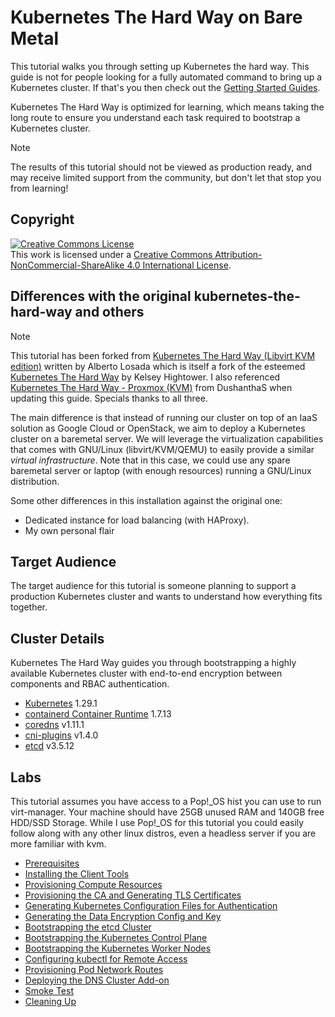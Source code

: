 # Kubernetes The Hard Way on Bare Metal

This tutorial walks you through setting up Kubernetes the hard way. This guide
is not for people looking for a fully automated command to bring up a
Kubernetes cluster. If that's you then check out the
[Getting Started Guides](http://kubernetes.io/docs/getting-started-guides/).

Kubernetes The Hard Way is optimized for learning, which means taking the long
route to ensure you understand each task required to bootstrap a Kubernetes
cluster.

> [!NOTE]
> The results of this tutorial should not be viewed as production ready, and
may receive limited support from the community, but don't let that stop you
from learning!

## Copyright

<a rel="license" href="http://creativecommons.org/licenses/by-nc-sa/4.0/"><img alt="Creative Commons License" style="border-width:0" src="https://i.creativecommons.org/l/by-nc-sa/4.0/88x31.png" /></a><br />This work is licensed under a <a rel="license" href="http://creativecommons.org/licenses/by-nc-sa/4.0/">Creative Commons Attribution-NonCommercial-ShareAlike 4.0 International License</a>.

## Differences with the original kubernetes-the-hard-way and others

> [!NOTE]
> This tutorial has been forked from [Kubernetes The Hard Way (Libvirt KVM edition)](https://github.com/alosadagrande/kubernetes-the-hard-way-libvirt-kvm) written by Alberto Losada which is itself a fork of the esteemed [Kubernetes The Hard Way](https://github.com/kelseyhightower/kubernetes-the-hard-way) by Kelsey Hightower. I also referenced [Kubernetes The Hard Way - Proxmox (KVM)](https://github.com/DushanthaS/kubernetes-the-hard-way-on-proxmox/tree/master) from DushanthaS when updating this guide. Specials thanks to all three.

The main difference is that instead of running our cluster on top of an IaaS solution as Google Cloud or OpenStack, we aim to deploy a Kubernetes cluster on a baremetal server. We will leverage the virtualization capabilities that comes with GNU/Linux (libvirt/KVM/QEMU) to easily provide a similar *virtual infrastructure*. Note that in this case, we could use any spare baremetal server or laptop (with enough resources) running a GNU/Linux distribution.

Some other differences in this installation against the original one:

- Dedicated instance for load balancing (with HAProxy).
- My own personal flair

## Target Audience

The target audience for this tutorial is someone planning to support a
production Kubernetes cluster and wants to understand how everything fits
together.

## Cluster Details

Kubernetes The Hard Way guides you through bootstrapping a highly available
Kubernetes cluster with end-to-end encryption between components and RBAC
authentication.

- [Kubernetes](https://github.com/kubernetes/kubernetes) 1.29.1
- [containerd Container Runtime](https://github.com/containerd/containerd) 1.7.13
- [coredns](https://github.com/coredns/coredns) v1.11.1
- [cni-plugins](https://github.com/containernetworking/plugins) v1.4.0
- [etcd](https://github.com/coreos/etcd) v3.5.12

## Labs

This tutorial assumes you have access to a Pop!_OS hist you can use to run virt-manager. Your machine should have 25GB unused RAM and 140GB free HDD/SSD Storage. While I use Pop!_OS for this tutorial you could easily follow along with any other linux distros, even a headless server if you are more familiar with kvm.

- [Prerequisites](docs/01-prerequisites.md)
- [Installing the Client Tools](docs/02-client-tools.md)
- [Provisioning Compute Resources](docs/03-compute-resources.md)
- [Provisioning the CA and Generating TLS Certificates](docs/04-certificate-authority.md)
- [Generating Kubernetes Configuration Files for Authentication](docs/05-kubernetes-configuration-files.md)
- [Generating the Data Encryption Config and Key](docs/06-data-encryption-keys.md)
- [Bootstrapping the etcd Cluster](docs/07-bootstrapping-etcd.md)
- [Bootstrapping the Kubernetes Control Plane](docs/08-bootstrapping-kubernetes-controllers.md)
- [Bootstrapping the Kubernetes Worker Nodes](docs/09-bootstrapping-kubernetes-workers.md)
- [Configuring kubectl for Remote Access](docs/10-configuring-kubectl.md)
- [Provisioning Pod Network Routes](docs/11-pod-network-routes.md)
- [Deploying the DNS Cluster Add-on](docs/12-dns-addon.md)
- [Smoke Test](docs/13-smoke-test.md)
- [Cleaning Up](docs/14-cleanup.md)
